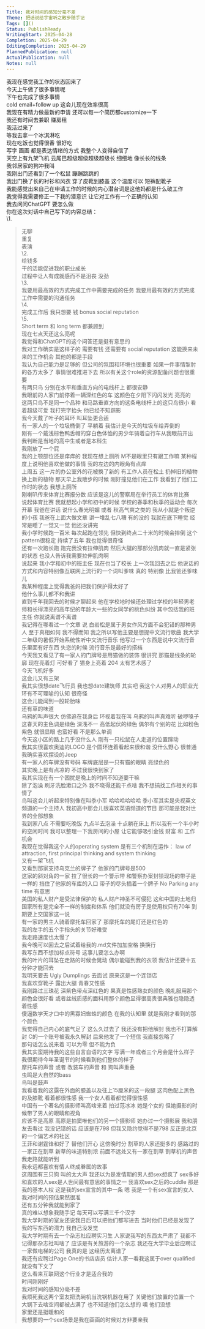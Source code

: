 ```yaml
---      
Title: 我对时间的感知分毫不差      
Theme: 把话说给宇宙听之散步随手记      
Tags: []()      
Status: PublishReady      
WritingStart: 2025-04-28      
Completion: 2025-04-29      
EditingCompletion: 2025-04-29      
PlannedPublication: null      
ActualPublication: null      
Notes: null      
---        
```

我现在感觉我工作的状态回来了          
今天上午做了很多事情呢        
下午也完成了很多事情          
cold email+follow up 这会儿现在效率很高        
我现在有精力做最新的申请 还可以每一个简历都customize一下           
我还有时间去兼职 赚房租           
我活过来了          
等我去拿一个冰淇淋吃          
现在吃饭也觉得很香 很好吃           
写字 画画 都是表达情绪的方式 我整个人变得自信了          
天空上有九架飞机 云尾巴超级超级超级超级长 细细地 像长长的线条          
我邻居家的狗冲我叫        
我刚出门还看到了一个松鼠 蹦蹦跳跳的          
我出门换了长的衬衫和风衣 穿了皮靴到膝盖 这个温度可以 短裤配靴子           
我能感觉出来自己在申请工作的时候的内心潜台词是这他妈都是什么破工作        
我觉得我需要修正一下我的潜意识 让它对工作有一个正确的认知          
我去问问ChatGPT 要怎么做        
你在这次对话中自己写下的内容总结：          
\1.           
> 无聊          
重复          
表演          
\2.           
> 给钱多          
干的活能促进我的职业成长          
过程中让人有成就感而不是沮丧 没劲          
\3.           
> 我要用最高效的方式完成工作中需要完成的任务 我要用最有效的方式完成工作中需要的沟通任务          
\4.           
> 完成工作后 我只想要 钱 bonus social reputation          
\5.           
> Short term 和 long term 都兼顾到          
现在七点天还这么亮呢        
我觉得和ChatGPT的这个问答还是挺有意思的          
我对工作确实是这样子的 需要有钱 还需要有 social reputation 这能换来未来的工作机会 其他的都是手段          
我认为自己能力是足够的 但公司的氛围和环境也很重要 如果一件事情掣肘的各方太多了 事情很难推进下去 所以有关这个role的资源配备问题也很重要          
有两只鸟 分别在水平和垂直方向的电线杆上 都很安静        
我眼前的人家门前停着一辆深红色的车 这颜色在夕阳下闪闪发光 亮亮的          
这两只鸟不是同一个品种 和马路垂直方向的这条电线杆上的这只鸟很小 看着超级可爱 我打完字抬头 他已经不知踪影          
我今天戴了叶子的耳环 叫耳坠更合适          
有一家人的一个垃圾桶倒了 平躺着 我估计是今天的垃圾车给弄倒的        
刚有一个戴浅棕色鸭舌帽的穿白色体恤的男少年骑着自行车从我眼前开出 我判断是当地的高中生或者是本科生          
我刚放了一个屁          
我的上颚部位还是痒痒的 我现在想上厕所 M不是眼里只有跟工作嘛 某种程度上说明他喜欢他做的事情 我的左边的内眼角有点痒          
上周五 这一片的办公室外的花被换了新的 有工作人员在松土 扔掉旧的植物 换上新的植物 那天早上我散步的时候 刚好撞见他们在工作 我看到了他们工作时的状态 我想上厕所           
刚喇叭传来体育比赛报分数 应该是这儿的警察局在举行员工的体育比赛          
说起体育比赛 我就想起小学和初中的时候 学校的春季和秋季的运动会 每次开幕 我爸在讲话 说什么春光明媚 或者 秋高气爽之类的 我从小就是个叛逆的小孩 我爸在上面大做文章 讲一堆乱七八糟 有的没的 我就在底下睡觉 经常是睡了一觉又一觉 他还没讲完          
我小学时候跑一百米 每次起跑在领先 但快到终点二十米的时候会摔倒 这个pattern很稳定 持续了五年 我也觉得很奇怪           
还有一次跑长跑 跑完我没有拉伸肌肉 然后大腿的那部分肌肉就一直是紧张的状态 也没人告诉我需要拉伸肌肉啊           
说起来 我小学和初中的班主任 现在也当了校长 上一次我回去之后 他说话的方式和内容特别像互联网上流行的一个词叫爹味 真的 特别像 比我爸还爹味儿           
我某种程度上觉得我爸妈把我们保护得太好了        
他什么事儿都不和我讲        
直到千年我回去的时候才聊起来 他在学校地时候还处理过学校的年轻男老师和长得漂亮的高年纪的年龄大一些的女同学的桃色纠纷 其中包括我的班主任 你就说离谱不离谱          
我记得在哪看过一个文章 说 白岩松是属于男女作风方面不会犯错的那种男人 至于真相如何 我不得而知 我之所以写他主要是想提中文流行歌曲 我大学二年级的暑假开始系统性听中文流行音乐 他写过一个东西是说中文流行音乐里面有好东西 失恋的时候 流行音乐是最好的搭档          
今天我又看见了有一家人的门牌号是用猫做的装饰 很讲究 那猫是线条的轮廓 现在亮着灯 可好看了 猫身上亮着 204 太有艺术感了          
今天飞机好多        
这会儿又有三架          
我其实很想date飞行员 我也想date建筑师 其实吧 我这个人对男人的职业光环有不可理喻的认知 很奇怪          
这会儿能闻到一股轮胎味        
还有草的味道          
乌鸦的叫声很大 仿佛追在我身后 环视着我在叫 乌鸦的叫声真难听 破啰嗓子           
这春天的主色调是绿色 深浅不一 高低起伏的绿色 偶尔有个别的花 比如粉色 紫色 就很显眼 也蛮好看 不是那么单调          
今天这小区的路上几乎没什么人 刚有一只松鼠在人走道的位置蹿动          
我其实很喜欢奥迪的LOGO 是个圆环连着看起来很和谐 没什么野心 很普通          
我确实喜欢摆设的Jeep          
有一家人的车牌没有号码 车牌底层是一只有猫的眼睛 亮绿色的          
其实晚上是有点凉的 不过我很快到家了           
我其实现在有一个困扰是晚上的时间不知道要干嘛        
除了泡澡 刷牙洗脸漱口之外 我不晓得还能干点啥 我不想搞找工作相关的事情了          
鸟叫这会儿听起来特别像在叫季小军 哈哈哈哈哈哈 季小军其实是央视英文频道的一个主持人 我初高中那会儿很喜欢英语频道的节目 那可能是我对世界的全部想象          
我到家八点 不需要吃晚饭 九点半去泡澡 十点躺在床上 所以我有一个半小时的空闲时间 我可以整理一下我房间的小屋 让它能够吸引金钱 财富 和 工作机会          
我现在觉得我这个人的operating system 是有三个机制在运作： law of attraction, first principal thinking and system thinking           
又有一架飞机        
又看到那家支持乌克兰的牌子了 他家的门牌号是500          
这家的斜对角的一家 拉了很长的一个警示带 和警察办案封锁现场的带子是一样的 挡住了他家的车库的入口 带子的尽头插着一个牌子  No Parking any time 有意思        
美国的私人财产是受法律保护的 私人财产神圣不可侵犯 这和中国的土地归国家所有是完全不一样的制度和体系 他们就没有房子是使用权只有70年 到期要上交国家这一说          
有一家的男主人骑着摩托车回家了 那摩托车的尾灯还是红色的          
我的左手的五个手指头的关节好难受          
我走路速度也太慢了          
我今晚可以回去之后试着给我的.md文件加加空格 换换行          
我写东西不想加标点符号 这事儿要怎么办啊          
我的叶片的耳坠在走路的时候会晃动 偶尔能碰到我的衣领 我估计还要十五分钟才能回去          
我明天要去 Ugly Dumplings 去面试 原来这是一个连锁店           
我喜欢穿靴子 露出大腿 青春又性感          
我刚路过三珠花 深紫色带点深红色的 果真是性感熟女的颜色 晚礼服用那个颜色会很好看 或者丝绒质感的面料用那个颜色显得很高贵很典雅也隐隐透着性感          
傻逼数学天才口中的黑寡妇蜘蛛的颜色 在我的认知里 就是我刚才看到的那个颜色          
我觉得自己内心的底气足了 这么久过去了 我还没有把他解封 我也不打算解封 C的一个账号被我永久解封 后来他发了一个短信 我直接忽略了          
那句话怎么说来着 可以为零 但不能为负        
我其实蛮期待我的这些自言自语的文字 写满一年或者三个月会是什么样子        
我很期待今年圣诞节的时候看到他们整体的样子          
摩托车的声音 或者 改装车的声音 和 狗叫声重叠        
虫鸣是大自然的bass        
鸟叫是鼓声          
我看着我的这露在外面的膝盖以及往上15厘米的这一段腿 这肉色配上黑色的及膝靴 看着都很性感 我一个女人看着都觉得很性感          
中国有一个著名的摄影师叫高啥来着 拍过范冰冰 她是个女的 但她摄影的时候带了男人的眼睛和视角           
应该不是高原 高原是拍窦唯他们的另一个摄影师 她办过一个摄影展 我和朋友去看过 我没记错的话 应该是在798 但我又隐约觉得不是798 反正是北京的一个偏艺术的社区           
王菲和谢霆锋和好了 替他们开心 这傍晚时分 割草的人家还挺多的 感路过的一家正在割草 新草的味道特别浓 前面不远处又有一家在割草 割草机的声音我走路就能听到          
我永远都喜欢有情人终成眷属的故事          
这周围有三只狗 叫的太大声 我还以为是发情期的男人想sex想疯了 sex多好 和喜欢的人sex是人世间最有意思的事情之一 我喜欢sex之后的cuddle 那是我的基本人权 这是我的sex宣言的其中一条 嗯 我是一个有sex宣言的女人          
我对时间的预估果然很准        
还有五分钟我就能到家了          
真的难以想象我随手记 每天可以写满三千个汉字          
我大学时期的室友还说我日后可以把他们都写进去 当时他们已经是发现了我的写东西的潜力 我自己没发觉          
我大学时期有去一个杂志社应聘实习生 人家说我写的东西太严肃了 我都不记得那杂志社叫啥了 应该是有关旅游的一个杂志 我还在大学毕业后应聘过一家做电梯的公司 我真的是 这经历太离谱了        
我还有应聘过Page One的书店店员 估计人家一看我这属于over qualified 就没有下文了        
这么看来互联网这个行业才是适合我的        
时间刚刚好        
我对时间的感知分毫不差          
我烦死我这两个室友把洗碗机当洗锅机器在用了 关键他们放置的位置一个大锅下去啥空间都被占满了 也不知道他们怎么想的 噢 他们没想           
家里还是挺暖和的          
我想要的一个sex场景是我在画画的时候对方非要亲我           
      